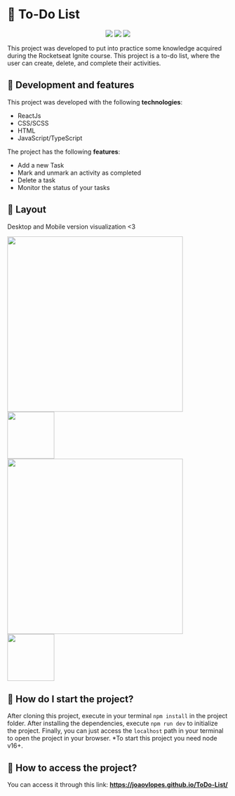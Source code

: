 # 🎯 To-Do List

<div align='center'>
   <img src="https://img.shields.io/static/v1?label=Node&message=v16.15.0&color=AFE1AF&style=for-the-badge&logo=node.js"/>
   <img src="https://img.shields.io/static/v1?label=npm&message=v8.5.5&color=AFE1AF&style=for-the-badge&logo=npm"/>
   <img src="https://img.shields.io/static/v1?label=Status&message=100%&color=AFE1AF&style=for-the-badge&logo="/>
</div>

This project was developed to put into practice some knowledge acquired during the Rocketseat Ignite course.
This project is a to-do list, where the user can create, delete, and complete their activities.



## 👾 Development and features

This project was developed with the following <strong>technologies</strong>:
- ReactJs 
- CSS/SCSS
- HTML
- JavaScript/TypeScript

The project has the following <strong>features</strong>:
- Add a new Task
- Mark and unmark an activity as completed
- Delete a task
- Monitor the status of your tasks

## 🎨 Layout
Desktop and Mobile version visualization <3

<div>
   <img src='https://live.staticflickr.com/65535/53156426805_174729fb1f_h.jpg' width='400'>
   <img src='https://live.staticflickr.com/65535/53156000426_83b3ab8876_z.jpg' width='107'>
</div>
<div>
   <img src='https://live.staticflickr.com/65535/53156199049_d32bae4a56_h.jpg' width='400'>
   <img src='https://live.staticflickr.com/65535/53156199044_a106fec6f7_z.jpg' width='107'>
</div>
  
## 🤖 How do I start the project?
After cloning this project, execute in your terminal `npm install` in the project folder.
After installing the dependencies, execute `npm run dev` to initialize the project.
Finally, you can just access the `localhost` path in your terminal to open the project in your browser.
*To start this project you need node v16+.

## 🤖 How to access the project?

You can access it through this link: <strong>https://joaovlopes.github.io/ToDo-List/<strong/>



